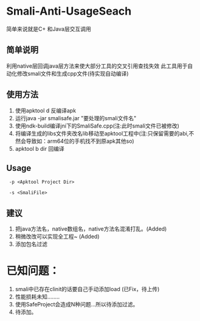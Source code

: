 ﻿# Smali-Anti-UsageSeach
简单来说就是C+ 和Java层交互调用

## 简单说明
利用native层回调java层方法来使大部分工具的交叉引用查找失效
此工具用于自动化修改smali文件和生成cpp文件(待实现自动编译)

## 使用方法
1. 使用apktool d 反编译apk
2. 运行java -jar smalisafe.jar "要处理的smali文件名"
3. 使用ndk-build编译jni下的SmaliSafe.cpp(注:此时smali文件已被修改)
4. 将编译生成的libs文件夹改名lib移动至apktool工程中(注:只保留需要的abi,不然会导致如：arm64位的手机找不到原apk其他so)
5. apktool b dir 回编译


## Usage
` -p <Apktool Project Dir>`


` -s <SmaliFile>`


## 建议
1. 把java方法名，native数组名，native方法名混淆打乱。(Added)
2. 稍微改改可以实现全工程~ (Added)
3. 添加包名过滤

# 已知问题：
1. smali中已存在clinit的话要自己手动添加load (已Fix，待上传)
2. 性能损耗未知........
3. 使用SafeProject会造成N种问题...所以待添加过滤。
3. 待添加。
